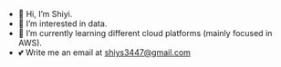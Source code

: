 - 👋 Hi, I’m Shiyi.
- 🔢 I’m interested in data.
- 🌱 I’m currently learning different cloud platforms (mainly focused in AWS).
- 💕 Write me an email at shiys3447@gmail.com

<!---
shiyis/shiyis is a ✨ special ✨ repository because its `README.md` (this file) appears on your GitHub profile.
You can click the Preview link to take a look at your changes.
--->

